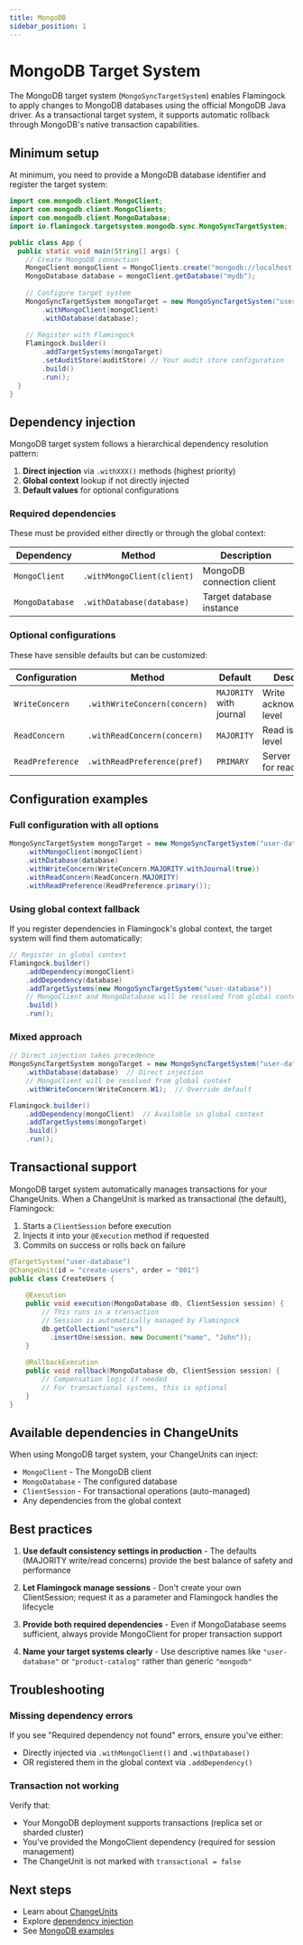 ```yaml
---
title: MongoDB
sidebar_position: 1
---
```


# MongoDB Target System

The MongoDB target system (`MongoSyncTargetSystem`) enables Flamingock to apply changes to MongoDB databases using the official MongoDB Java driver. As a transactional target system, it supports automatic rollback through MongoDB's native transaction capabilities.

## Minimum setup

At minimum, you need to provide a MongoDB database identifier and register the target system:

```java
import com.mongodb.client.MongoClient;
import com.mongodb.client.MongoClients;
import com.mongodb.client.MongoDatabase;
import io.flamingock.targetsystem.mongodb.sync.MongoSyncTargetSystem;

public class App {
  public static void main(String[] args) {
    // Create MongoDB connection
    MongoClient mongoClient = MongoClients.create("mongodb://localhost:27017");
    MongoDatabase database = mongoClient.getDatabase("mydb");
    
    // Configure target system
    MongoSyncTargetSystem mongoTarget = new MongoSyncTargetSystem("user-database")
        .withMongoClient(mongoClient)
        .withDatabase(database);
    
    // Register with Flamingock
    Flamingock.builder()
        .addTargetSystems(mongoTarget)
        .setAuditStore(auditStore) // Your audit store configuration
        .build()
        .run();
  }
}
```

## Dependency injection

MongoDB target system follows a hierarchical dependency resolution pattern:

1. **Direct injection** via `.withXXX()` methods (highest priority)
2. **Global context** lookup if not directly injected
3. **Default values** for optional configurations

### Required dependencies

These must be provided either directly or through the global context:

| Dependency | Method | Description |
|------------|--------|-------------|
| `MongoClient` | `.withMongoClient(client)` | MongoDB connection client |
| `MongoDatabase` | `.withDatabase(database)` | Target database instance |

### Optional configurations

These have sensible defaults but can be customized:

| Configuration | Method | Default | Description |
|---------------|--------|---------|-------------|
| `WriteConcern` | `.withWriteConcern(concern)` | `MAJORITY` with journal | Write acknowledgment level |
| `ReadConcern` | `.withReadConcern(concern)` | `MAJORITY` | Read isolation level |
| `ReadPreference` | `.withReadPreference(pref)` | `PRIMARY` | Server selection for reads |

## Configuration examples

### Full configuration with all options

```java
MongoSyncTargetSystem mongoTarget = new MongoSyncTargetSystem("user-database")
    .withMongoClient(mongoClient)
    .withDatabase(database)
    .withWriteConcern(WriteConcern.MAJORITY.withJournal(true))
    .withReadConcern(ReadConcern.MAJORITY)
    .withReadPreference(ReadPreference.primary());
```

### Using global context fallback

If you register dependencies in Flamingock's global context, the target system will find them automatically:

```java
// Register in global context
Flamingock.builder()
    .addDependency(mongoClient)
    .addDependency(database)
    .addTargetSystems(new MongoSyncTargetSystem("user-database"))
    // MongoClient and MongoDatabase will be resolved from global context
    .build()
    .run();
```

### Mixed approach

```java
// Direct injection takes precedence
MongoSyncTargetSystem mongoTarget = new MongoSyncTargetSystem("user-database")
    .withDatabase(database)  // Direct injection
    // MongoClient will be resolved from global context
    .withWriteConcern(WriteConcern.W1);  // Override default

Flamingock.builder()
    .addDependency(mongoClient)  // Available in global context
    .addTargetSystems(mongoTarget)
    .build()
    .run();
```

## Transactional support

MongoDB target system automatically manages transactions for your ChangeUnits. When a ChangeUnit is marked as transactional (the default), Flamingock:

1. Starts a `ClientSession` before execution
2. Injects it into your `@Execution` method if requested
3. Commits on success or rolls back on failure

```java
@TargetSystem("user-database")
@ChangeUnit(id = "create-users", order = "001")
public class CreateUsers {
    
    @Execution
    public void execution(MongoDatabase db, ClientSession session) {
        // This runs in a transaction
        // Session is automatically managed by Flamingock
        db.getCollection("users")
          .insertOne(session, new Document("name", "John"));
    }
    
    @RollbackExecution
    public void rollback(MongoDatabase db, ClientSession session) {
        // Compensation logic if needed
        // For transactional systems, this is optional
    }
}
```

## Available dependencies in ChangeUnits

When using MongoDB target system, your ChangeUnits can inject:

- `MongoClient` - The MongoDB client
- `MongoDatabase` - The configured database
- `ClientSession` - For transactional operations (auto-managed)
- Any dependencies from the global context

## Best practices

1. **Use default consistency settings in production** - The defaults (MAJORITY write/read concerns) provide the best balance of safety and performance

2. **Let Flamingock manage sessions** - Don't create your own ClientSession; request it as a parameter and Flamingock handles the lifecycle

3. **Provide both required dependencies** - Even if MongoDatabase seems sufficient, always provide MongoClient for proper transaction support

4. **Name your target systems clearly** - Use descriptive names like `"user-database"` or `"product-catalog"` rather than generic `"mongodb"`

## Troubleshooting

### Missing dependency errors

If you see "Required dependency not found" errors, ensure you've either:
- Directly injected via `.withMongoClient()` and `.withDatabase()`
- OR registered them in the global context via `.addDependency()`

### Transaction not working

Verify that:
- Your MongoDB deployment supports transactions (replica set or sharded cluster)
- You've provided the MongoClient dependency (required for session management)
- The ChangeUnit is not marked with `transactional = false`

## Next steps

- Learn about [ChangeUnits](../flamingock-library-config/changeunits-deep-dive.md)
- Explore [dependency injection](../flamingock-library-config/changeunit-dependency-injection.md)
- See [MongoDB examples](https://github.com/flamingock/flamingock-examples/tree/master/mongodb)